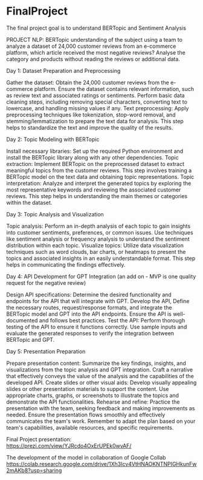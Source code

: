 # FinalProject

The final project goal is to understand BERTopic and Sentiment Analysis



PROJECT NLP: BERTopic understanding of the subject using a team to analyze a dataset of 24,000 customer reviews from an e-commerce platform, which article received the most negative reviews? Analyse the category and products without reading the reviews or additional data.



Day 1: Dataset Preparation and Preprocessing

Gather the dataset: Obtain the 24,000 customer reviews from the e-commerce platform. Ensure the dataset contains relevant information, such as review text and associated ratings or sentiments.
Perform basic data cleaning steps, including removing special characters, converting text to lowercase, and handling missing values if any.
Text preprocessing: Apply preprocessing techniques like tokenization, stop-word removal, and stemming/lemmatization to prepare the text data for analysis. This step helps to standardize the text and improve the quality of the results.


Day 2: Topic Modeling with BERTopic

Install necessary libraries: Set up the required Python environment and install the BERTopic library along with any other dependencies.
Topic extraction: Implement BERTopic on the preprocessed dataset to extract meaningful topics from the customer reviews. This step involves training a BERTopic model on the text data and obtaining topic representations.
Topic interpretation: Analyze and interpret the generated topics by exploring the most representative keywords and reviewing the associated customer reviews. This step helps in understanding the main themes or categories within the dataset.

Day 3: Topic Analysis and Visualization

Topic analysis: Perform an in-depth analysis of each topic to gain insights into customer sentiments, preferences, or common issues. Use techniques like sentiment analysis or frequency analysis to understand the sentiment distribution within each topic.
Visualize topics: Utilize data visualization techniques such as word clouds, bar charts, or heatmaps to present the topics and associated insights in an easily understandable format. This step helps in communicating the findings effectively.


Day 4: API Development for GPT Integration (an add on - MVP is one quality request for the negative review)

Design API specifications: Determine the desired functionality and endpoints for the API that will integrate with GPT.
Develop the API, Define the necessary routes, request/response formats, and integrate the BERTopic model and GPT into the API endpoints. Ensure the API is well-documented and follows best practices.
Test the API: Perform thorough testing of the API to ensure it functions correctly. Use sample inputs and evaluate the generated responses to verify the integration between BERTopic and GPT.


Day 5: Presentation Preparation

Prepare presentation content: Summarize the key findings, insights, and visualizations from the topic analysis and GPT integration. Craft a narrative that effectively conveys the value of the analysis and the capabilities of the developed API.
Create slides or other visual aids: Develop visually appealing slides or other presentation materials to support the content. Use appropriate charts, graphs, or screenshots to illustrate the topics and demonstrate the API functionalities.
Rehearse and refine: Practice the presentation with the team, seeking feedback and making improvements as needed. Ensure the presentation flows smoothly and effectively communicates the team's work.
Remember to adapt the plan based on your team's capabilities, available resources, and specific requirements.


Final Project presentation: 
https://prezi.com/view/YJRcdo4OxErUPEk0wvAF/

The development of the model in collaboration of Google Collab 
https://colab.research.google.com/drive/1Xh3Icv4VtHNAOKNTNPIGHkunFw2mAKb8?usp=sharing
